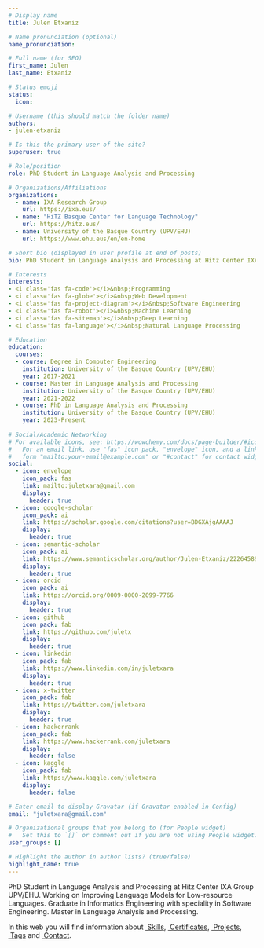 ```yaml
---
# Display name
title: Julen Etxaniz

# Name pronunciation (optional)
name_pronunciation: 

# Full name (for SEO)
first_name: Julen
last_name: Etxaniz

# Status emoji
status:
  icon: 

# Username (this should match the folder name)
authors:
- julen-etxaniz

# Is this the primary user of the site?
superuser: true

# Role/position
role: PhD Student in Language Analysis and Processing

# Organizations/Affiliations
organizations:
  - name: IXA Research Group
    url: https://ixa.eus/
  - name: "HiTZ Basque Center for Language Technology"
    url: https://hitz.eus/
  - name: University of the Basque Country (UPV/EHU)
    url: https://www.ehu.eus/en/en-home

# Short bio (displayed in user profile at end of posts)
bio: PhD Student in Language Analysis and Processing at Hitz Center IXA Group UPV/EHU. Working on Improving Language Models for Low-resource Languages. Graduate in Informatics Engineering with speciality in Software Engineering. Master in Language Analysis and Processing.

# Interests
interests:
- <i class='fas fa-code'></i>&nbsp;Programming
- <i class='fas fa-globe'></i>&nbsp;Web Development
- <i class='fas fa-project-diagram'></i>&nbsp;Software Engineering
- <i class='fas fa-robot'></i>&nbsp;Machine Learning
- <i class='fas fa-sitemap'></i>&nbsp;Deep Learning
- <i class='fas fa-language'></i>&nbsp;Natural Language Processing

# Education
education:
  courses:
  - course: Degree in Computer Engineering
    institution: University of the Basque Country (UPV/EHU)
    year: 2017-2021
  - course: Master in Language Analysis and Processing
    institution: University of the Basque Country (UPV/EHU)
    year: 2021-2022
  - course: PhD in Language Analysis and Processing
    institution: University of the Basque Country (UPV/EHU)
    year: 2023-Present
    
# Social/Academic Networking
# For available icons, see: https://wowchemy.com/docs/page-builder/#icons
#   For an email link, use "fas" icon pack, "envelope" icon, and a link in the
#   form "mailto:your-email@example.com" or "#contact" for contact widget.
social:
  - icon: envelope
    icon_pack: fas
    link: mailto:juletxara@gmail.com
    display:
      header: true
  - icon: google-scholar
    icon_pack: ai
    link: https://scholar.google.com/citations?user=BDGXAjgAAAAJ
    display:
      header: true
  - icon: semantic-scholar
    icon_pack: ai
    link: https://www.semanticscholar.org/author/Julen-Etxaniz/2226458991
    display:
      header: true
  - icon: orcid
    icon_pack: ai
    link: https://orcid.org/0009-0000-2099-7766
    display:
      header: true
  - icon: github
    icon_pack: fab
    link: https://github.com/juletx
    display:
      header: true
  - icon: linkedin
    icon_pack: fab
    link: https://www.linkedin.com/in/juletxara
    display:
      header: true
  - icon: x-twitter
    icon_pack: fab
    link: https://twitter.com/juletxara
    display:
      header: true
  - icon: hackerrank
    icon_pack: fab
    link: https://www.hackerrank.com/juletxara
    display:
      header: false
  - icon: kaggle
    icon_pack: fab
    link: https://www.kaggle.com/juletxara
    display:
      header: false

# Enter email to display Gravatar (if Gravatar enabled in Config)
email: "juletxara@gmail.com"

# Organizational groups that you belong to (for People widget)
#   Set this to `[]` or comment out if you are not using People widget.
user_groups: []

# Highlight the author in author lists? (true/false)
highlight_name: true
---
```


PhD Student in Language Analysis and Processing at Hitz Center IXA Group UPV/EHU. Working on Improving Language Models for Low-resource Languages. Graduate in Informatics Engineering with speciality in Software Engineering. Master in Language Analysis and Processing.

In this web you will find information about [<i class='fas fa-check'></i>&nbsp;Skills](#skills), [<i class='fas fa-award'></i>&nbsp;Certificates](#accomplishments), [<i class='fas fa-code'></i>&nbsp;Projects](#projects), [<i class='fas fa-tags'></i>&nbsp;Tags](#tags) and [<i class='fas fa-envelope'></i>&nbsp;Contact](#contact).

